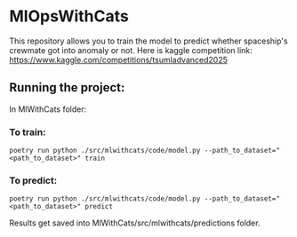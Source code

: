# MlOpsWithCats
This repository allows you to train the model to predict whether spaceship's crewmate got into anomaly or not.
Here is kaggle competition link:
https://www.kaggle.com/competitions/tsumladvanced2025

## Running the project:
In MlWithCats folder:
### To train:
`poetry run python ./src/mlwithcats/code/model.py --path_to_dataset="<path_to_dataset>" train`
### To predict:
`poetry run python ./src/mlwithcats/code/model.py --path_to_dataset="<path_to_dataset>" predict`

Results get saved into MlWithCats/src/mlwithcats/predictions folder.
